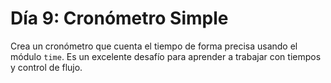 # Día 9: Cronómetro Simple

Crea un cronómetro que cuenta el tiempo de forma precisa usando el módulo `time`. Es un excelente desafío para aprender
a trabajar con tiempos y control de flujo.
